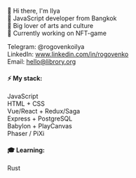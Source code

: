 👋 Hi there, I'm Ilya
<br />
🤖 JavaScript developer from Bangkok
<br />
🎨 Big lover of arts and culture
<br />
👾 Currently working on NFT-game

Telegram: @rogovenkoilya
<br />
LinkedIn: www.linkedin.com/in/rogovenko
<br />
Email: hello@librory.org

#### ⚡ My stack:

JavaScript
<br />
HTML + CSS
<br />
Vue/React + Redux/Saga
<br />
Express + PostgreSQL
<br />
Babylon + PlayCanvas
<br />
Phaser / PiXi

  
  
#### 🎓 Learning:

Rust
